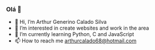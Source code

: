### Olá 👋

- 👋 Hi, I’m Arthur Generino Calado Silva
- 👀 I’m interested in create websites and work in the area
- 🌱 I’m currently learning Python, C and JavaScript
- 📫 How to reach me arthurcalado68@hotmail.com
